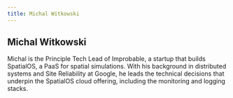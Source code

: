 ```yaml
---
title: Michal Witkowski
---
```


## Michal Witkowski

Michal is the Principle Tech Lead of Improbable, a startup that builds SpatialOS, a PaaS for spatial simulations. With his background in distributed systems and Site Reliability at Google, he leads the technical decisions that underpin the SpatialOS cloud offering, including the monitoring and logging stacks.
